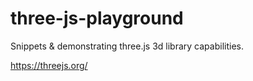 # three-js-playground

Snippets & demonstrating three.js 3d library capabilities.

https://threejs.org/
